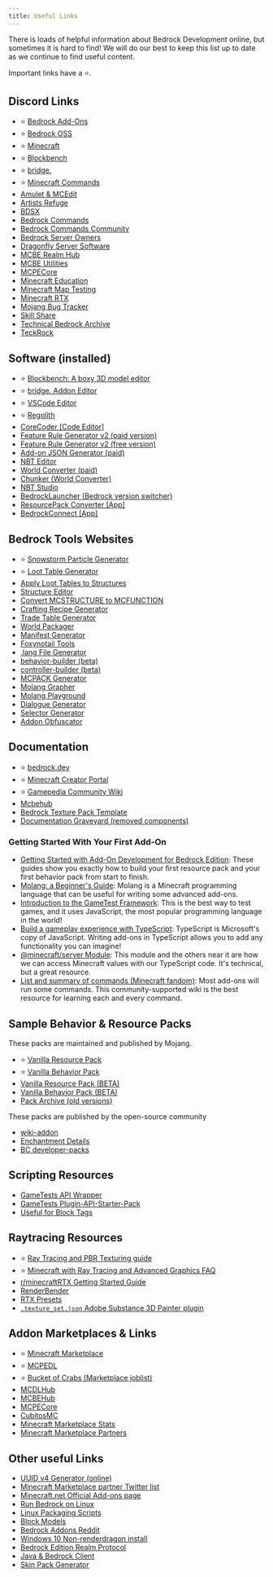 ```yaml
---
title: Useful Links
---
```


There is loads of helpful information about Bedrock Development online, but sometimes it is hard to find! We will do our best to keep this list up to date as we continue to find useful content.

Important links have a ⭐.

## Discord Links

-   ⭐ [Bedrock Add-Ons](https://discord.gg/46JUdQb)
-   ⭐ [Bedrock OSS](https://discord.gg/XjV87YN)
-   ⭐ [Minecraft](https://discord.gg/minecraft)
-   ⭐ [Blockbench](http://discord.gg/fZQbxbg)
-   ⭐ [bridge.](https://discord.gg/NxKuWuA)
-   ⭐ [Minecraft Commands](https://discord.gg/QAFXFtZ)
-   [Amulet & MCEdit](https://discord.gg/dSnwqQf)
-   [Artists Refuge](https://discord.gg/aVXbPCdRr3)
-   [BDSX](https://discord.gg/8UhbaDwFMh)
-   [Bedrock Commands](https://discord.gg/vV29d6rJcj)
-   [Bedrock Commands Community](https://discord.gg/SYstTYx5G5)
-   [Bedrock Server Owners](https://discord.com/invite/Dsq9Ajdj2c)
-   [Dragonfly Server Software](https://discord.gg/U4kFWHhTNR)
-   [MCBE Realm Hub](https://discord.gg/pCkYPvSGC8)
-   [MCBE Utilities](https://discord.gg/9S4aKh684W)
-   [MCPECore](https://discord.com/invite/N3e6exUQGs)
-   [Minecraft Education](https://discord.gg/7fSQBdx)
-   [Minecraft Map Testing](https://discord.gg/QRE99eS)
-   [Minecraft RTX](http://discord.gg/vNWc3Hh)
-   [Mojang Bug Tracker](https://discord.gg/rpCyfKV)
-   [Skill Share](https://discord.gg/sZ7fkcN)
-   [Technical Bedrock Archive](https://discord.gg/bCckkKpRFh)
-   [TeckRock](https://discord.gg/BNjvWgX)

## Software (installed)

-   ⭐ [Blockbench: A boxy 3D model editor](https://blockbench.net/)
-   ⭐ [bridge. Addon Editor](https://bridge-core.github.io/)
-   ⭐ [VSCode Editor](https://code.visualstudio.com/)
-   ⭐ [Regolith](https://github.com/Bedrock-OSS/regolith)
-   [CoreCoder [Code Editor]](https://hanprog.itch.io/core-coder)
-   [Feature Rule Generator v2 (paid version)](https://machine-builder.itch.io/frg-v2)
-   [Feature Rule Generator v2 (free version)](https://drive.google.com/file/d/1rwQTtzgpWiqCS9ecO_j-qcxjdQvWSXgi/view)
-   [Add-on JSON Generator (paid)](https://kaifireborn.itch.io/add-on-json-generator)
-   [NBT Editor](https://www.universalminecrafteditor.com/)
-   [World Converter (paid)](https://www.universalminecraftconverter.com/download)
-   [Chunker (World Converter)](https://chunker.app/)
-   [NBT Studio](https://github.com/tryashtar/nbt-studio)
-   [BedrockLauncher (Bedrock version switcher)](https://bedrocklauncher.github.io/)
-   [ResourcePack Converter [App]](https://converter.bedrockhub.io)
-   [BedrockConnect [App]](https://bedrockconnect.bedrockhub.io)

## Bedrock Tools Websites

-   ⭐ [Snowstorm Particle Generator](https://jannisx11.github.io/snowstorm/)
-   ⭐ [Loot Table Generator](https://bedrock-oss.github.io/bedrock-loot-gen/)
-   [Apply Loot Tables to Structures](https://mcbe-essentials.github.io/structure-editor/loot-tabler)
-   [Structure Editor](https://mcbe-essentials.github.io/structure-editor/)
-   [Convert MCSTRUCTURE to MCFUNCTION](https://mcbe-essentials.github.io/structure-to-function/)
-   [Crafting Recipe Generator](https://crafting.thedestruc7i0n.ca/)
-   [Trade Table Generator](https://mcbe-essentials.github.io/trade-table-editor/)
-   [World Packager](https://mcbe-essentials.github.io/world-packager/)
-   [Manifest Generator](https://bedrock-manifest.web.app/)
-   [Foxynotail Tools](https://www.foxynotail.com/tools/)
-   [.lang File Generator](https://solveddev.github.io/AnyLanguage/)
-   [behavior-builder (beta)](https://stirante.com/behavior/index.html)
-   [controller-builder (beta)](https://stirante.com/controller/index.html)
-   [MCPACK Generator](https://mcbe-essentials.github.io/instant-pack/)
-   [Molang Grapher](https://jannisx11.github.io/molang-grapher/)
-   [Molang Playground](https://bridge-core.github.io/molang-playground/)
-   [Dialogue Generator](https://mcbe-essentials.github.io/dialogue-editor/)
-   [Selector Generator](https://mcbe-essentials.github.io/selector-generator/)
-   [Addon Obfuscator](https://tools.pixelpoly.co/obfuscator)

## Documentation

-   ⭐ [bedrock.dev](https://bedrock.dev/)
-   ⭐ [Minecraft Creator Portal](https://docs.microsoft.com/en-us/minecraft/creator/)
-   ⭐ [Gamepedia Community Wiki](https://minecraft.gamepedia.com)
-   [Mcbehub](https://mcbehub.com/category/realmdocs)
-   [Bedrock Texture Pack Template](https://github.com/Brennian/BedrockTexturesTemplate)
-   [Documentation Graveyard (removed components)](https://gist.github.com/destruc7i0n/ea1a6a7f97f0986d9326c58246f96fa3)

### Getting Started With Your First Add-On

- [Getting Started with Add-On Development for Bedrock Edition](https://learn.microsoft.com/en-us/minecraft/creator/documents/gettingstarted): These guides show you exactly how to build your first resource pack and your first behavior pack from start to finish.
- [Molang: a Beginner's Guide](https://learn.microsoft.com/en-us/minecraft/creator/documents/molangbeginnersguide): Molang is a Minecraft programming language that can be useful for writing some advanced add-ons.
- [Introduction to the GameTest Framework](https://learn.microsoft.com/en-us/minecraft/creator/documents/gametestgettingstarted): This is the best way to test games, and it uses JavaScript, the most popular programming language in the world!
- [Build a gameplay experience with TypeScript](https://learn.microsoft.com/en-us/minecraft/creator/documents/scriptinggettingstarted): TypeScript is Microsoft's copy of JavaScript. Writing add-ons in TypeScript allows you to add any functionality you can imagine!
- [@minecraft/server Module](https://learn.microsoft.com/en-us/minecraft/creator/scriptapi/mojang-minecraft/mojang-minecraft): This module and the others near it are how we can access Minecraft values with our TypeScript code. It's technical, but a great resource.
- [List and summary of commands (Minecraft fandom)](https://minecraft.fandom.com/wiki/Commands#List_and_summary_of_commands): Most add-ons will run some commands. This community-supported wiki is the best resource for learning each and every command.

## Sample Behavior & Resource Packs

These packs are maintained and published by Mojang.

-   ⭐ [Vanilla Resource Pack](https://aka.ms/resourcepacktemplate)
-   ⭐ [Vanilla Behavior Pack](https://aka.ms/behaviorpacktemplate)
-   [Vanilla Resource Pack (BETA)](https://aka.ms/MinecraftBetaResources)
-   [Vanilla Behavior Pack (BETA)](https://aka.ms/MinecraftBetaBehaviors)
-   [Pack Archive (old versions)](https://bedrock.dev/packs)

These packs are published by the open-source community

-   [wiki-addon](https://github.com/Bedrock-OSS/wiki-addon)
-   [Enchantment Details](https://github.com/supercam19/EnchantmentDetails)
-   [BC developer-packs](https://github.com/BedrockCommands/developer-packs)

## Scripting Resources

-   [GameTests API Wrapper](https://github.com/notbeer/Framework-Wrapper)
-   [GameTests Plugin-API-Starter-Pack](https://github.com/MajestikButter/Plugin-API-Starter-Pack)
-   [Useful for Block Tags](https://mcpedl.com/debug-stick-addon-1/)

## Raytracing Resources
-  ⭐ [Ray Tracing and PBR Texturing guide](https://docs.microsoft.com/en-us/minecraft/creator/documents/rtxgettingstarted)
-  ⭐ [Minecraft with Ray Tracing and Advanced Graphics FAQ](https://help.minecraft.net/hc/en-us/articles/4408865164173-Minecraft-with-Ray-Tracing-and-Advanced-Graphics-FAQ)
- [r/minecraftRTX Getting Started Guide](https://www.reddit.com/r/minecraftRTX/comments/iq3lkl/getting_startedhelpful_guidesresource_packs/)
- [RenderBender](https://github.com/SpeedyCodes/RenderBender)
- [RTX Presets](https://discord.com/channels/691547840463241267/919021996271108108)
- [`.texture_set.json` Adobe Substance 3D Painter plugin](https://github.com/jasonjgardner/painter-plugin-texture-set-json)

## Addon Marketplaces & Links

-   ⭐ [Minecraft Marketplace](https://www.minecraft.net/en-us/catalog)
-   ⭐ [MCPEDL](http://mcpedl.com/?cookie_check=1)
-   ⭐ [Bucket of Crabs (Marketplace joblist)](https://www.bucketofcrabs.net/)
-   [MCDLHub](https://mcdlhub.com/)
-   [MCBEHub](https://mcbehub.com/)
-   [MCPECore](https://mcpecore.com/)
-   [CubitosMC](https://www.cubitosmc.com/)
-   [Minecraft Marketplace Stats](https://mcmarketstats.miste.fr/globalStats/)
-   [Minecraft Marketplace Partners](https://www.playthismap.com/partners)

## Other useful Links

-   [UUID v4 Generator (online)](https://www.uuidgenerator.net/version4)
-   [Minecraft Marketplace partner Twitter list](https://twitter.com/i/lists/1191945551853629442?s=09)
-   [Minecraft.net Official Add-ons page](https://www.minecraft.net/en-us/addons)
-   [Run Bedrock on Linux](https://github.com/Element-0/ElementZero)
-   [Linux Packaging Scripts](https://github.com/ChristopherHX/linux-packaging-scripts)
-   [Block Models](https://blockmodels.com/)
-   [Bedrock Addons Reddit](https://www.reddit.com/r/BedrockAddons/)
-   [Windows 10 Non-renderdragon install](https://support.playhive.com/windows-10-installing-non-renderdragon-clients/)
-   [Bedrock Edition Realm Protocol](https://github.com/NobUwU/BeRP)
-   [Java & Bedrock Client](https://github.com/kennyvv/Alex)
-   [Skin Pack Generator](https://github.com/MedicalJewel105/bedrock-skin-pack-generator)
